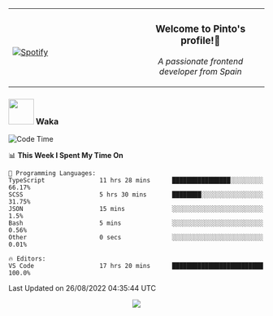 <table width="100%" align="center"> 
  <tr>
  <td width="50%">
      
&nbsp; <br> [![Spotify](https://novatorem-zeta-rust.vercel.app/api/spotify)](https://open.spotify.com/user/novatorem-zeta-rust)

  </td>
  <td width="50%">
    <h3 align="center">Welcome to Pinto's profile!👋</h3>
    <p align="center"><em>A passionate frontend developer from Spain</em></p>
  </td>
  </table>

### <img src="https://media.giphy.com/media/VgCDAzcKvsR6OM0uWg/giphy.gif" width="50"> Waka

  <!--START_SECTION:waka-->
![Code Time](http://img.shields.io/badge/Code%20Time-785%20hrs%2013%20mins-blue)

📊 **This Week I Spent My Time On** 

```text
💬 Programming Languages: 
TypeScript               11 hrs 28 mins      ████████████████░░░░░░░░░   66.17% 
SCSS                     5 hrs 30 mins       ████████░░░░░░░░░░░░░░░░░   31.75% 
JSON                     15 mins             ░░░░░░░░░░░░░░░░░░░░░░░░░   1.5% 
Bash                     5 mins              ░░░░░░░░░░░░░░░░░░░░░░░░░   0.56% 
Other                    0 secs              ░░░░░░░░░░░░░░░░░░░░░░░░░   0.01%

🔥 Editors: 
VS Code                  17 hrs 20 mins      █████████████████████████   100.0%

```


 Last Updated on 26/08/2022 04:35:44 UTC
<!--END_SECTION:waka-->

<div align="center">
<img src="https://github-readme-stats-gilt-tau.vercel.app/api/top-langs/?username=pinto-hub&layout=compact&theme=dracula" />
</div>
